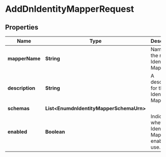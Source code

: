 

# AddDnIdentityMapperRequest


## Properties

| Name | Type | Description | Notes |
|------------ | ------------- | ------------- | -------------|
|**mapperName** | **String** | Name of the new Identity Mapper |  |
|**description** | **String** | A description for this Identity Mapper |  [optional] |
|**schemas** | **List&lt;EnumdnIdentityMapperSchemaUrn&gt;** |  |  |
|**enabled** | **Boolean** | Indicates whether the Identity Mapper is enabled for use. |  |



